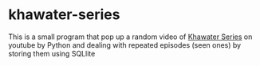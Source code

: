 # khawater-series

This is a small program that pop up a random video of [Khawater Series](https://www.youtube.com/user/AhmadAlShugairi/playlists?sort=dd&shelf_id=11&view=50) on youtube by Python
and dealing with repeated episodes (seen ones) by storing them using SQLlite
